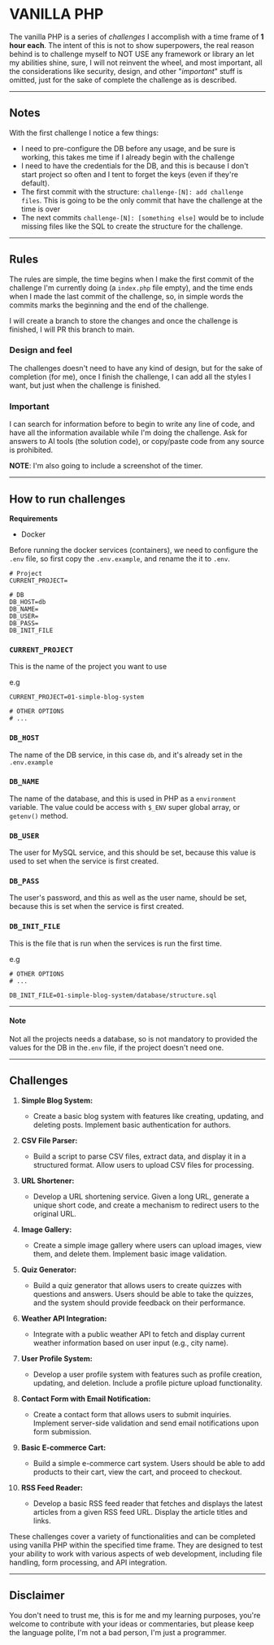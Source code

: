# VANILLA PHP

The vanilla PHP is a series of *challenges* I accomplish with a time frame of **1 hour each**. The intent of this is not
to show superpowers, the real reason
behind is to challenge myself to NOT USE any framework or library an let my abilities shine, sure, I will not reinvent
the wheel, and most important, all the considerations
like security, design, and other "*important*" stuff is omitted, just for the sake of complete the challenge as is
described.

---

## Notes

With the first challenge I notice a few things:

* I need to pre-configure the DB before any usage, and be sure is working, this takes me time if I already begin with the challenge
* I need to have the credentials for the DB, and this is because I don't start project so often and I tent to forget the keys (even if they're default).
* The first commit with the structure: ```challenge-[N]: add challenge files```. This is going to be the only commit that have the challenge at the time is over
* The next commits ```challenge-[N]: [something else]``` would be to include missing files like the SQL to create the structure for the challenge.

---

## Rules

The rules are simple, the time begins when I make the first commit of the challenge I'm currently doing (a ```index.php``` file empty), and the time
ends when I made the last commit of the challenge, so, in simple words the commits marks the beginning and the end of the challenge.

I will create a branch to store the changes and once the challenge is finished, I will PR this branch to main.

### Design and feel

The challenges doesn't need to have any kind of design, but for the sake of completion (for me), once I finish the challenge, I can add all
the styles I want, but just when the challenge is finished.

### Important
I can search for information before to begin to write any line of code, and have all the information available while I'm doing the challenge.
Ask for answers to AI tools (the solution code), or copy/paste code from any source is prohibited.

**NOTE**: I'm also going to include a screenshot of the timer.

---

## How to run challenges

**Requirements**

* Docker

Before running the docker services (containers), we need to configure the ```.env``` file, so first
copy the ```.env.example```, and rename the it to ```.env```.

```dotenv
# Project
CURRENT_PROJECT=

# DB
DB_HOST=db
DB_NAME=
DB_USER=
DB_PASS=
DB_INIT_FILE
```

### ```CURRENT_PROJECT```

This is the name of the project you want to use

e.g
```dotenv
CURRENT_PROJECT=01-simple-blog-system

# OTHER OPTIONS
# ...
```

### ```DB_HOST```
The name of the DB service, in this case ```db```, and it's already set in the ```.env.example```

### ```DB_NAME```
The name of the database, and this is used in PHP as a ```environment``` variable. The value could
be access with ```$_ENV``` super global array, or ```getenv()``` method.

### ```DB_USER```
The user for MySQL service, and this should be set, because this value is used to set when the service is first created.

### ```DB_PASS```
The user's password, and this as well as the user name, should be set, because this is set when the service is first created.

### ```DB_INIT_FILE```
This is the file that is run when the services is run the first time.

e.g
```dotenv
# OTHER OPTIONS
# ...

DB_INIT_FILE=01-simple-blog-system/database/structure.sql
```

---

#### Note
Not all the projects needs a database, so is not mandatory to provided the values for the DB in the```.env```
file, if the project doesn't need one.

---

## Challenges

1. **Simple Blog System:**
    - Create a basic blog system with features like creating, updating, and deleting posts. Implement basic
      authentication for authors.

2. **CSV File Parser:**
    - Build a script to parse CSV files, extract data, and display it in a structured format. Allow users to upload CSV
      files for processing.

3. **URL Shortener:**
    - Develop a URL shortening service. Given a long URL, generate a unique short code, and create a mechanism to
      redirect users to the original URL.

4. **Image Gallery:**
    - Create a simple image gallery where users can upload images, view them, and delete them. Implement basic image
      validation.

5. **Quiz Generator:**
    - Build a quiz generator that allows users to create quizzes with questions and answers. Users should be able to
      take the quizzes, and the system should provide feedback on their performance.

6. **Weather API Integration:**
    - Integrate with a public weather API to fetch and display current weather information based on user input (e.g.,
      city name).

7. **User Profile System:**
    - Develop a user profile system with features such as profile creation, updating, and deletion. Include a profile
      picture upload functionality.

8. **Contact Form with Email Notification:**
    - Create a contact form that allows users to submit inquiries. Implement server-side validation and send email
      notifications upon form submission.

9. **Basic E-commerce Cart:**
    - Build a simple e-commerce cart system. Users should be able to add products to their cart, view the cart, and
      proceed to checkout.

10. **RSS Feed Reader:**
    - Develop a basic RSS feed reader that fetches and displays the latest articles from a given RSS feed URL. Display
      the article titles and links.

These challenges cover a variety of functionalities and can be completed using vanilla PHP within the specified time
frame. They are designed to test your ability to work with various aspects of web development, including file handling,
form processing, and API integration.

---

## Disclaimer

You don't need to trust me, this is for me and my learning purposes, you're welcome to contribute with your ideas or
commentaries, but please keep the language polite, I'm not a bad person, I'm just a programmer.
